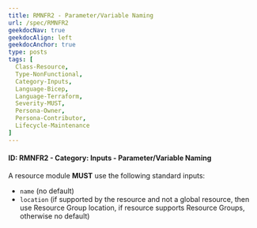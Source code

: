 ```yaml
---
title: RMNFR2 - Parameter/Variable Naming
url: /spec/RMNFR2
geekdocNav: true
geekdocAlign: left
geekdocAnchor: true
type: posts
tags: [
  Class-Resource,
  Type-NonFunctional,
  Category-Inputs,
  Language-Bicep,
  Language-Terraform,
  Severity-MUST,
  Persona-Owner,
  Persona-Contributor,
  Lifecycle-Maintenance
]
---
```


#### ID: RMNFR2 - Category: Inputs - Parameter/Variable Naming

A resource module **MUST** use the following standard inputs:

- `name` (no default)
- `location` (if supported by the resource and not a global resource, then use Resource Group location, if resource supports Resource Groups, otherwise no default)
